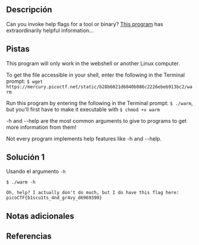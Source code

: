 ## Descripción
Can you invoke help flags for a tool or binary? [This program](https://mercury.picoctf.net/static/b28b6021d6040b086c2226ebeb913bc2/warm) has extraordinarily helpful information...
 
## Pistas
This program will only work in the webshell or another Linux computer.

To get the file accessible in your shell, enter the following in the Terminal prompt: `$ wget https://mercury.picoctf.net/static/b28b6021d6040b086c2226ebeb913bc2/warm`

Run this program by entering the following in the Terminal prompt: `$ ./warm`, but you'll first have to make it executable with `$ chmod +x warm`

-h and --help are the most common arguments to give to programs to get more information from them!

Not every program implements help features like -h and --help.

## Solución 1
Usando el argumento `-h`
```
$ ./warm -h

Oh, help? I actually don't do much, but I do have this flag here: 
picoCTF{b1scu1ts_4nd_gr4vy_d6969390}
```


## Notas adicionales

## Referencias
